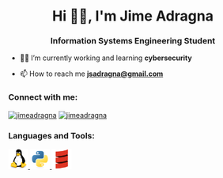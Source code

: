 <h1 align="center">Hi 👋🏻​, I'm Jime Adragna</h1>
<h3 align="center">Information Systems Engineering Student</h3>

- 👨‍💻 I’m currently working and learning **cybersecurity**

- 📫 How to reach me **jsadragna@gmail.com**

<h3 align="left">Connect with me:</h3>
<p align="left">
<a href="https://linkedin.com/in/jimeadragna" target="blank"><img align="center" src="https://raw.githubusercontent.com/rahuldkjain/github-profile-readme-generator/master/src/images/icons/Social/linked-in-alt.svg" alt="jimeadragna" height="30" width="40" /></a>
<a href="https://instagram.com/jimeadragna" target="blank"><img align="center" src="https://raw.githubusercontent.com/rahuldkjain/github-profile-readme-generator/master/src/images/icons/Social/instagram.svg" alt="jimeadragna" height="30" width="40" /></a>
</p>

<h3 align="left">Languages and Tools:</h3>
<p align="left"> <a href="https://www.linux.org/" target="_blank" rel="noreferrer"> <img src="https://raw.githubusercontent.com/devicons/devicon/master/icons/linux/linux-original.svg" alt="linux" width="40" height="40"/> </a> <a href="https://www.python.org" target="_blank" rel="noreferrer"> <img src="https://raw.githubusercontent.com/devicons/devicon/master/icons/python/python-original.svg" alt="python" width="40" height="40"/> </a> <a href="https://www.scala-lang.org" target="_blank" rel="noreferrer"> <img src="https://raw.githubusercontent.com/devicons/devicon/master/icons/scala/scala-original.svg" alt="scala" width="40" height="40"/> </a> </p>

